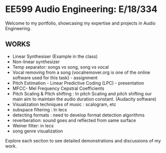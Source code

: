 # EE599 Audio Engineering: E/18/334

Welcome to my portfolio, showcasing my expertise and projects in Audio Engineering.

## WORKS
* Linear Synthesiser (Example in the class)
* Non-linear synthesizer 
* Temp separator: songs vs song, song vs vocal
* Vocal removing from a song (vocalremover.org is one of the online software used for this task) - assignment 
* Pitch Estimation - Linear Predictive Coding (LPC) - presentation
* MFCC- Mel Frequency Cepstral Coefficients 
* Pitch Scaling & Pitch shifting : In pitch Scaling and pitch shifting our main aim to maintain the audio duration constant. (Audacity software)
* Visualization techniques of music : scalogram, etc
* subspace filtering : In lecs
* detecting formats : need to develop format detection algorithms
* reverberation: sound goes and reflected from same surface
* Weiner filter: in lecs
* song genre visualization

Explore each section to see detailed demonstrations and discussions of my work.



